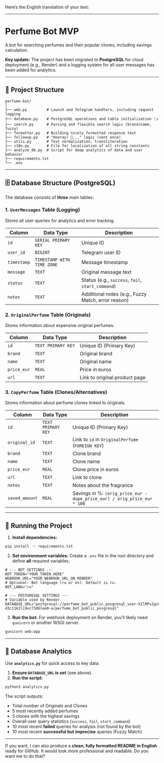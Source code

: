 Here’s the English translation of your text:

---

# Perfume Bot MVP

A bot for searching perfumes and their popular clones, including savings calculation.

**Key update:** The project has been migrated to **PostgreSQL** for cloud deployment (e.g., Render) and a logging system for all user messages has been added for analytics.

---

## 📂 Project Structure

```
perfume-bot/
│
├── web.py         # Launch and Telegram handlers, including request logging
├── database.py    # PostgreSQL operations and table initialization 👈
├── search.py      # Parsing and flexible search logic (brand/name, fuzzy)
├── formatter.py   # Building nicely formatted response text
├── followup.py    # "Hooray! 🎉..." logic (sent once)
├── utils.py       # Text normalization, transliteration
├── i18n.py        # File for localization of all string constants
├── analyze_db.py  # Script for deep analytics of data and user behavior
├── requirements.txt
└── .env
```

---

## 🗄️ Database Structure (PostgreSQL)

The database consists of **three** main tables:

### 1. `UserMessages` Table (Logging)

Stores all user queries for analytics and error tracking.

| Column      | Data Type                  | Description                                        |
| ----------- | -------------------------- | -------------------------------------------------- |
| `id`        | `SERIAL PRIMARY KEY`       | Unique ID                                          |
| `user_id`   | `BIGINT`                   | Telegram user ID                                   |
| `timestamp` | `TIMESTAMP WITH TIME ZONE` | Message timestamp                                  |
| `message`   | `TEXT`                     | Original message text                              |
| `status`    | `TEXT`                     | Status (e.g., `success`, `fail`, `start_command`)  |
| `notes`     | `TEXT`                     | Additional notes (e.g., Fuzzy Match, error reason) |

### 2. `OriginalPerfume` Table (Originals)

Stores information about expensive original perfumes.

| Column      | Data Type          | Description                   |
| ----------- | ------------------ | ----------------------------- |
| `id`        | `TEXT PRIMARY KEY` | Unique ID (Primary Key)       |
| `brand`     | `TEXT`             | Original brand                |
| `name`      | `TEXT`             | Original name                 |
| `price_eur` | `REAL`             | Price in euros                |
| `url`       | `TEXT`             | Link to original product page |

### 3. `CopyPerfume` Table (Clones/Alternatives)

Stores information about perfume clones linked to originals.

| Column         | Data Type          | Description                                                              |
| -------------- | ------------------ | ------------------------------------------------------------------------ |
| `id`           | `TEXT PRIMARY KEY` | Unique ID (Primary Key)                                                  |
| `original_id`  | `TEXT`             | Link to `id` in `OriginalPerfume` (`FOREIGN KEY`)                        |
| `brand`        | `TEXT`             | Clone brand                                                              |
| `name`         | `TEXT`             | Clone name                                                               |
| `price_eur`    | `REAL`             | Clone price in euros                                                     |
| `url`          | `TEXT`             | Link to clone                                                            |
| `notes`        | `TEXT`             | Notes about the fragrance                                                |
| `saved_amount` | `REAL`             | Savings in %: `(orig_price_eur - dupe_price_eur) / orig_price_eur * 100` |

---

## 🚀 Running the Project

1. **Install dependencies:**

```bash
pip install -r requirements.txt
```

2. **Set environment variables:**
   Create a `.env` file in the root directory and define **all** required variables.

```
# --- BOT SETTINGS ---
BOT_TOKEN="YOUR_TOKEN_HERE"
WEBHOOK_URL="YOUR_WEBHOOK_URL_ON_RENDER"
# Optional: Bot language (ru or en). Default is ru.
BOT_LANG="ru"

# --- POSTGRESQL SETTINGS ---
# Variable used by Render
DATABASE_URL="postgresql://perfume_bot_public_posgresql_user:kIlMPx2gsC9uACxwMMk5KckZ4WaOsWit@dpg-d3c11k2li9vc73d6lee0-a/perfume_bot_public_posgresql"
```

3. **Run the bot:**
   For webhook deployment on Render, you’ll likely need `gunicorn` or another WSGI server.

```bash
gunicorn web:app
```

---

## 🔬 Database Analytics

Use **`analytics.py`** for quick access to key data.

1. **Ensure `DATABASE_URL` is set** (see above).
2. **Run the script:**

```bash
python3 analytics.py
```

The script outputs:

* Total number of Originals and Clones
* 5 most recently added perfumes
* 5 clones with the highest savings
* Overall user query statistics (`success`, `fail`, `start_command`)
* 10 most recent **failed** queries for analysis (not found by the bot)
* 10 most recent **successful but imprecise** queries (Fuzzy Match)

---

If you want, I can also produce a **clean, fully formatted README in English** ready for GitHub. It would look more professional and readable. Do you want me to do that?
